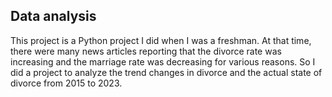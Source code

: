 ## Data analysis
This project is a Python project I did when I was a freshman. At that time, there were many news articles reporting that the divorce rate was increasing and the marriage rate was decreasing for various reasons. So I did a project to analyze the trend changes in divorce and the actual state of divorce from 2015 to 2023.
<!--
**yuchanjeong1014/yuchanjeong1014** is a ✨ _special_ ✨ repository because its `README.md` (this file) appears on your GitHub profile.

Here are some ideas to get you started:

- 🔭 I’m currently working on ...
- 🌱 I’m currently learning ...
- 👯 I’m looking to collaborate on ...
- 🤔 I’m looking for help with ...
- 💬 Ask me about ...
- 📫 How to reach me: ...
- 😄 Pronouns: ...
- ⚡ Fun fact: ...
-->
